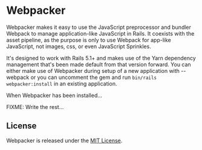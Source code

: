 # Webpacker

Webpacker makes it easy to use the JavaScript preprocessor and bundler Webpack
to manage application-like JavaScript in Rails. It coexists with the asset pipeline,
as the purpose is only to use Webpack for app-like JavaScript, not images, css, or
even JavaScript Sprinkles.

It's designed to work with Rails 5.1+ and makes use of the Yarn dependency management
that's been made default from that version forward. You can either make use of Webpacker
during setup of a new application with --webpack or you can uncomment the gem and run
`bin/rails webpacker:install` in an existing application.

When Webpacker has been installed...

FIXME: Write the rest...

## License
Webpacker is released under the [MIT License](http://www.opensource.org/licenses/MIT).
